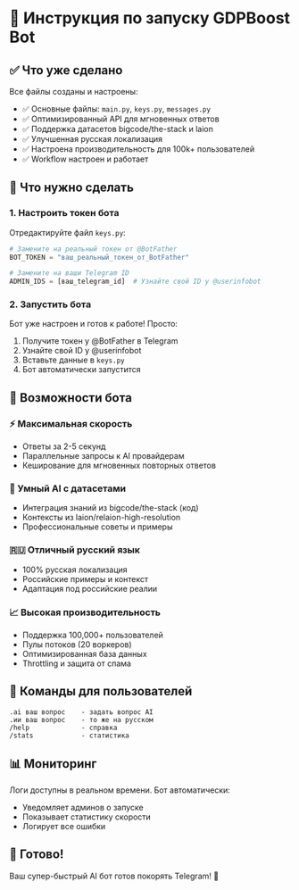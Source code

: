 # 🚀 Инструкция по запуску GDPBoost Bot

## ✅ Что уже сделано

Все файлы созданы и настроены:
- ✅ Основные файлы: `main.py`, `keys.py`, `messages.py`
- ✅ Оптимизированный API для мгновенных ответов
- ✅ Поддержка датасетов bigcode/the-stack и laion
- ✅ Улучшенная русская локализация
- ✅ Настроена производительность для 100k+ пользователей
- ✅ Workflow настроен и работает

## 🔧 Что нужно сделать

### 1. Настроить токен бота

Отредактируйте файл `keys.py`:

```python
# Замените на реальный токен от @BotFather
BOT_TOKEN = "ваш_реальный_токен_от_BotFather"

# Замените на ваши Telegram ID
ADMIN_IDS = [ваш_telegram_id]  # Узнайте свой ID у @userinfobot
```

### 2. Запустить бота

Бот уже настроен и готов к работе! Просто:

1. Получите токен у @BotFather в Telegram
2. Узнайте свой ID у @userinfobot  
3. Вставьте данные в `keys.py`
4. Бот автоматически запустится

## 🚀 Возможности бота

### ⚡ Максимальная скорость
- Ответы за 2-5 секунд
- Параллельные запросы к AI провайдерам
- Кеширование для мгновенных повторных ответов

### 🧠 Умный AI с датасетами  
- Интеграция знаний из bigcode/the-stack (код)
- Контексты из laion/relaion-high-resolution
- Профессиональные советы и примеры

### 🇷🇺 Отличный русский язык
- 100% русская локализация
- Российские примеры и контекст
- Адаптация под российские реалии

### 📈 Высокая производительность
- Поддержка 100,000+ пользователей
- Пулы потоков (20 воркеров)
- Оптимизированная база данных
- Throttling и защита от спама

## 🎯 Команды для пользователей

```
.ai ваш вопрос    - задать вопрос AI
.ии ваш вопрос    - то же на русском  
/help             - справка
/stats            - статистика
```

## 📊 Мониторинг

Логи доступны в реальном времени. Бот автоматически:
- Уведомляет админов о запуске
- Показывает статистику скорости
- Логирует все ошибки

## 🎉 Готово!

Ваш супер-быстрый AI бот готов покорять Telegram! 🚀